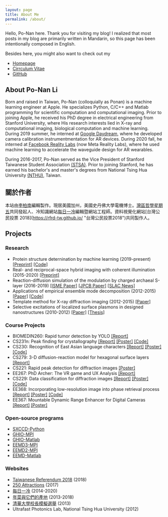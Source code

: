 ```yaml
---
layout: page
title: About Me
permalink: /about/
---
```


Hello, Po-Nan here. Thank you for visiting my blog! I realized that most posts in my blog are primarily written in Mandarin, so this page has been intentionally composed in English.

Besides here, you might also want to check out my

- [Homepage](http://ponan.li/ "ponan.li")
- [Cirrculum Vitae](https://www.ponan.li/cv/ "ponan.li/cv")
- [GitHub](https://github.com/leeneil "leeneil on GitHub")

## About Po-Nan Li

Born and raised in Taiwan, Po-Nan (colloquially as Ponan) is a machine learning engineer at Apple. He specializes Python, C/C++ and Matlab programming for scientific computation and computational imaging. Prior to joining Apple, he received his PhD degree in electrical engineering from Stanford University, where His research interests lied in X-ray and computational imaging, biological computation and machine learning. During 2019 summer, he interned at [Google Daydream](https://arvr.google.com/daydream/ "Google Daydream"), where he developed camera calibration instrumentmentation for AR devices. During 2020 fall, he interned at [Facebook Reality Labs](https://about.meta.com/realitylabs/) (now Meta Reality Labs), where he used machine learning to accelerate the waveguide design for AR wearables. 

During 2016-2017, Po-Nan served as the Vice President of Stanford Taiwanese Student Association [(STSA)](https://web.stanford.edu/group/stsa/ "Stanford Taiwanese Student Association (STSA)"). Prior to joining Stanford, he has earned his bachelor's and master's degrees from National Tsing Hua University [(NTHU)](http://nthu-en.web.nthu.edu.tw/bin/home.php "National Tsing Hua University"), Taiwan.

## 關於作者

本站由[李柏南](https://www.ponan.li/ "ponan.li")編輯製作。現居美國加州，美國史丹佛大學電機博士。[灣區哲學星期五](https://phil5-bay.github.io/ "灣區哲五")共同發起人、冷知識網站[每日一冷](https://dailycold.tw/ "https://dailycold.tw/")編輯暨網站工程師。資料視覺化網站[台灣公民投票 2018](https://rfrd-tw.github.io/ "台灣公民投票2018")共同製作人。

## Projects

### Research
- Protein structure deternination by machine learning (2019-present) [[Preprint]](https://arxiv.org/abs/2007.06847 "Sequence-guided protein structure determination using graph convolutional and recurrent networks") [[Code]](https://github.com/leeneil/structure-generator "structure-generator on Github")
- Real- and reciprocal-space hybrid imaging with coherent illumination (2015-2020) [[Preprint]](https://arxiv.org/abs/2004.03017 "Hybrid real- and reciprocal-space full-field imaging with coherent illumination")  
- Reaction-diffusion simulation of the modulation by charged archaeal S-layer (2016-2019) [[ISME Paper]](https://www.nature.com/articles/s41396-018-0191-0 "Nutrient transport suggests an evolutionary basis for charged archaeal surface layer proteins") [[JPCB Paper]](https://pubs.acs.org/doi/abs/10.1021/acs.jpcb.9b05882 "Transport Properties of Nanoporous, Chemically Forced Biological Lattices") [[SLAC News]](https://www6.slac.stanford.edu/news/2018-06-13-slac-stanford-scientists-discover-how-hardy-microbe%E2%80%99s-crystalline-shell-helps-it "SLAC, Stanford Scientists Discover How a Hardy Microbe’s Crystalline Shell Helps it Reel in Food")
- Applications of empirical ensemble mode decomposition (2012-2015) [[Paper]](http://iopscience.iop.org/article/10.1088/1367-2630/18/8/083025 "Determination of three-dimensional atomic positions from tomographic reconstruction using ensemble empirical mode decomposition") [[Code]](https://github.com/leeneil/eemd-matlab "eemd-matlab on Github")
- Template method for X-ray diffraction imaging (2012-2015) [[Paper]](http://iopscience.iop.org/1367-2630/16/3/033016 "Method to enhance the resolution of x-ray coherent diffraction imaging for non-crystalline bio-samples")
- Selective excitations of localized surface plasmons in designed nanostructures (2010-2012) [[Paper]](http://www.opticsinfobase.org/ol/abstract.cfm?uri=ol-36-12-2339 "Subwavelength localization of near fields in coupled metallic spheres for single-emitter polarization analysis") [[Thesis]](http://hdl.handle.net/11296/ndltd/44437367992248226584 "NTHU Master's theis: Selective excitations of localized surface plasmons in designed nanostructures")

### Course Projects
- BIOMEDIN260: Rapid tumor detection by YOLO [[Report]](/assets/papers/bmi260_report_li.pdf "Rapid tumor detection by YOLO")
- CS231n: Peak finding for crystallography [[Report]](/assets/papers/cs231n_peak-finding-crystallography_li.pdf "Report of Peak finding for crystallography") [[Poster]](/assets/papers/cs231n_poster_li.pdf "Poster of Peak finding for crystallography") [[Code]](https://github.com/leeneil/peaknet4psocake "peaknet4psocake on Github")
- CS230: Recognition of East Asian language characters [[Report]](https://drive.google.com/file/d/1_0wgZeZSar97_hBjo-j17zNcsRKmDJik/view?usp=sharing "Recognition of East Asian language characters") [[Poster]](https://drive.google.com/file/d/147RiGT2ZBaARp5RxGmrtTvJdtzd2Tk6j/view?usp=sharing "Poster of Recognition of East Asian language characters") [[Code]](https://github.com/leeneil/ealc "ealc on Github")
- CS279: 3-D diffusion-reaction model for hexagonal surface layers [[Report]](/assets/papers/cs279_report_li.pdf "Report of 3-D diffusion-reaction model for hexagonal surface layers")
- CS221: Rapid peak detection for diffraction images [[Poster]](/assets/papers/cs221_poster_li.pdf "Poster of Rapid peak detection for diffraction images")
- EE267: PhD Archer: The VR game and UX Analysis [[Report]](http://stanford.edu/class/ee267/Spring2017/report_wu_li.pdf "Report of PhD Archer: The VR game and UX Analysis")
- CS229: Data classification for diffraction images [[Report]](/assets/papers/cs229_report_li.pdf "Report of Data classification for diffraction images") [[Poster]](http://cs229.stanford.edu/proj2016/poster/cs229_li_v2.pdf "Poster of Data classification for diffraction images") [[Code]](https://github.com/leeneil/cnn-cspad "cnn-cspad on Github")
- EE368: Incorporating low-resolution image into phase retrieval process [[Report]](https://web.stanford.edu/class/ee368/Project_Autumn_1617/Reports/report_li_huang.pdf "Report of Incorporating low-resolution image into phase retrieval process") [[Poster]](https://web.stanford.edu/class/ee368/Project_Autumn_1617/Posters/poster_li_huang.pdf "Poster of Incorporating low-resolution image into phase retrieval process") [[Code]](https://github.com/leeneil/adm "ADM on Github")
- EE367: Mountable Dynamic Range Enhancer for Digital Cameras	[[Report]](http://stanford.edu/class/ee367/Winter2016/Wu_and_Li_Report.pdf "Report of Mountable Dynamic Range Enhancer for Digital Cameras") [[Poster]](http://stanford.edu/class/ee367/Winter2016/Wu_and_Li_Poster.pdf "Poster of Mountable Dynamic Range Enhancer for Digital Cameras")

### Open-source programs
- [SXCCD-Python](https://github.com/leeneil/sxccd-python)
- [GHIO-MPI](https://github.com/leeneil/ghio-mpi "GHIO-MPI on Github")
- [GHIO-Matlab](https://github.com/leeneil/ghio-matlab "GHIO-Matlab on Github")
- [EEMD3-MPI](https://github.com/leeneil/eemd3-mpi "EEMD3-MPI on Github")
- [EEMD2-MPI](https://github.com/leeneil/eemd2-mpi "EEMD2-MPI on Github")
- [EEMD-Matlab](https://github.com/leeneil/eemd-matlab "EEMD2-Matlab on Github")

### Websites
- [Taiwanese Referendum 2018](https://rfrd-tw.github.io/en/index.html) (2018)
- [250 Attractions](https://www.ponan.li/250-attractions/ "https://www.ponan.li/250-attractions/") (2017)
- [每日一冷](https://dailycold.tw/ "https://dailycold.tw/") (2014-2020)
- [年菜與它們的產地](https://www.ponan.li/taiwannewyear/) (2013-2018)
- [清華大學校長模擬選舉](http://nthu-sim-vote.herokuapp.com/ "http://nthu-sim-vote.herokuapp.com/") (2013)
- Ultrafast Photonics Lab, National Tsing Hua University (2012)
